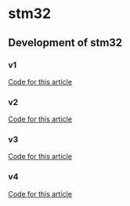 # stm32
## Development of stm32
### v1
[Code for this article](https://qiita.com/mitazet/items/59f953ecfaadd3092e08)
### v2
[Code for this article](https://qiita.com/mitazet/items/002e103380ee318c6ee2)
### v3
[Code for this article](https://qiita.com/mitazet/items/02f47f4c1162d0286efd)
### v4
[Code for this article](https://qiita.com/mitazet/items/2a264176dfad55dd009e)
